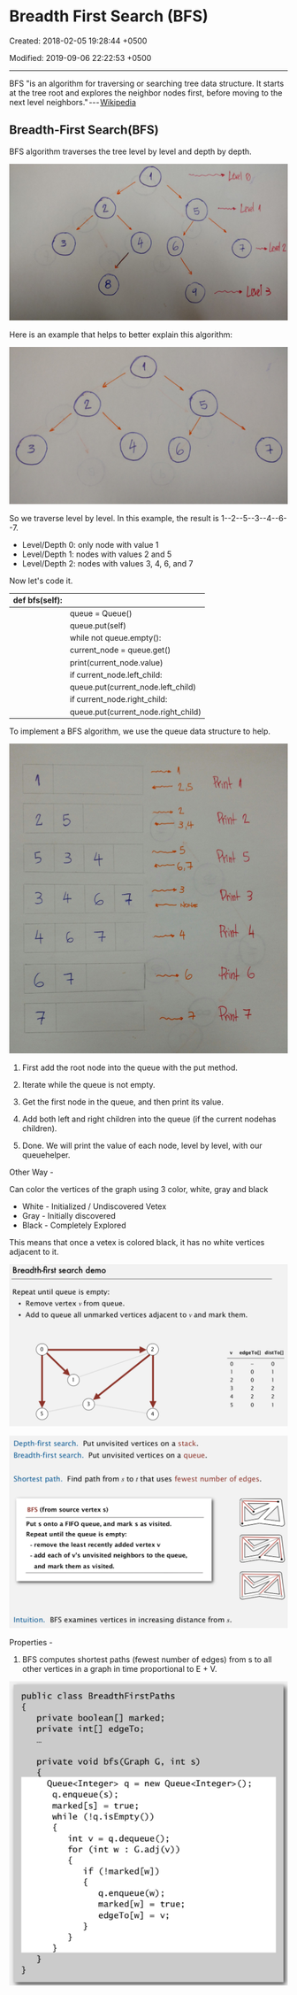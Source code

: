 # Breadth First Search (BFS)

Created: 2018-02-05 19:28:44 +0500

Modified: 2019-09-06 22:22:53 +0500

---

BFS "is an algorithm for traversing or searching tree data structure. It starts at the tree root and explores the neighbor nodes first, before moving to the next level neighbors." --- [Wikipedia](https://en.wikipedia.org/wiki/Breadth-first_search)

## Breadth-First Search(BFS)

BFS algorithm traverses the tree level by level and depth by depth.

![](media/Breadth-First-Search-(BFS)-image1.png)

Here is an example that helps to better explain this algorithm:

![](media/Breadth-First-Search-(BFS)-image2.png)

So we traverse level by level. In this example, the result is 1--2--5--3--4--6--7.
-   Level/Depth 0: only node with value 1
-   Level/Depth 1: nodes with values 2 and 5
-   Level/Depth 2: nodes with values 3, 4, 6, and 7

Now let's code it.

| def bfs(self): |                                    |
|----------------|-------------------------------------|
|               | queue = Queue()                     |
|               | queue.put(self)                     |
|               | while not queue.empty():            |
|               | current_node = queue.get()          |
|               | print(current_node.value)           |
|               | if current_node.left_child:         |
|               | queue.put(current_node.left_child)  |
|               | if current_node.right_child:        |
|               | queue.put(current_node.right_child) |

To implement a BFS algorithm, we use the queue data structure to help.

![](media/Breadth-First-Search-(BFS)-image3.png)

1.  First add the root node into the queue with the put method.

2.  Iterate while the queue is not empty.

3.  Get the first node in the queue, and then print its value.

4.  Add both left and right children into the queue (if the current nodehas children).

5.  Done. We will print the value of each node, level by level, with our queuehelper.



Other Way -

Can color the vertices of the graph using 3 color, white, gray and black
-   White - Initialized / Undiscovered Vetex
-   Gray - Initially discovered
-   Black - Completely Explored

This means that once a vetex is colored black, it has no white vertices adjacent to it.



![image](media/Breadth-First-Search-(BFS)-image4.png)

![image](media/Breadth-First-Search-(BFS)-image5.png)

Properties -

1.  BFS computes shortest paths (fewest number of edges) from s to all other vertices in a graph in time proportional to E + V.

![image](media/Breadth-First-Search-(BFS)-image6.png)




